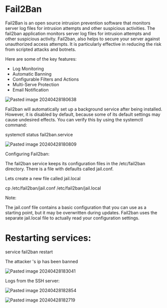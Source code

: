 # Fail2Ban

Fail2Ban is an open source intrusion prevention software that monitors server log files for intrusion attempts and other suspicious activities. 
The fail2ban application monitors server log files for intrusion attempts and other suspicious activity. Fail2ban, also helps to secure your server against unauthorized access attempts. It is particularly effective in reducing the risk from scripted attacks and botnets.

Here are some of the key features:
+ Log Monitoring
+ Automatic Banning
+ Configurable Filters and Actions
+ Multi-Serve Protection
+ Email Notification



![Pasted image 20240428180638](https://github.com/lm3nitro/Projects/assets/55665256/4e8c7012-cae1-4479-94db-b8cf35b6187c)

Fail2ban will automatically set up a background service after being installed. However, it is disabled by default, because some of its default settings may cause undesired effects. You can verify this by using the systemctl command:

systemctl status fail2ban.service

![Pasted image 20240428180809](https://github.com/lm3nitro/Projects/assets/55665256/852d0464-bc4f-40de-aee0-d0b51db281a8)


Configuring Fail2ban:

The fail2ban service keeps its configuration files in the /etc/fail2ban directory. There is a file with defaults called jail.conf. 

Lets create a new file called jail.local

cp /etc/fail2ban/jail.conf /etc/fail2ban/jail.local

Note:

The jail.conf file contains a basic configuration that you can use as a starting point, but it may be overwritten during updates. Fail2ban uses the separate jail.local file to actually read your configuration settings.

# Restarting services:

service fail2ban restart

The attacker 's ip has been banned 

![Pasted image 20240428183041](https://github.com/lm3nitro/Projects/assets/55665256/bbe6d98e-a10f-4b43-9715-425813b4eca4)


Logs from the SSH server:

![Pasted image 20240428182854](https://github.com/lm3nitro/Projects/assets/55665256/015efbff-b8bd-468c-9a69-26ed31ecb9e4)

![Pasted image 20240428182719](https://github.com/lm3nitro/Projects/assets/55665256/a2c1f2df-5d7e-4a7d-bb1e-3849fa5e4097)


